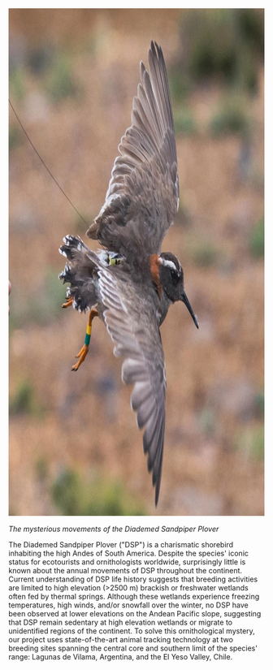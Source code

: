 <img src="/CONTENT/projects/Diademed_Sandpiper_Plover/about.webp" class="float-end imgshadow rounded" style = "height:25vh;">


*The mysterious movements of the Diademed Sandpiper Plover*


The Diademed Sandpiper Plover ("DSP") is a charismatic shorebird inhabiting the high Andes of South America. Despite the species' iconic status for ecotourists and ornithologists worldwide, surprisingly little is known about the annual movements of DSP throughout the continent. Current understanding of DSP life history suggests that breeding activities are limited to high elevation (\>2500 m) brackish or freshwater wetlands often fed by thermal springs. Although these wetlands experience freezing temperatures, high winds, and/or snowfall over the winter, no DSP have been observed at lower elevations on the Andean Pacific slope, suggesting that DSP remain sedentary at high elevation wetlands or migrate to unidentified regions of the continent. To solve this ornithological mystery, our project uses state-of-the-art animal tracking technology at two breeding sites spanning the central core and southern limit of the species' range: Lagunas de Vilama, Argentina, and the El Yeso Valley, Chile.
